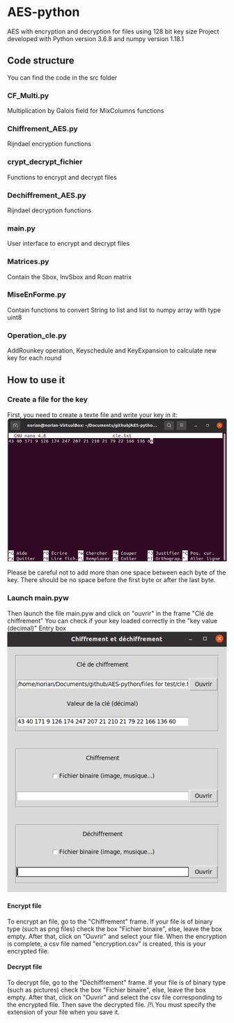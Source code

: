 # AES-python
AES with encryption and decryption for files using 128 bit key size
Project developed with Python version 3.6.8 and numpy version 1.18.1

## Code structure
You can find the code in the src folder

### CF_Multi.py
Multiplication by Galois field for MixColumns functions 

### Chiffrement_AES.py
Rijndael encryption functions 

### crypt_decrypt_fichier
Functions to encrypt and decrypt files

### Dechiffrement_AES.py
Rijndael decryption functions 

### main.py
User interface to encrypt and decrypt files

### Matrices.py
Contain the Sbox, InvSbox and Rcon matrix

### MiseEnForme.py
Contain functions to convert String to list and list to numpy array with type uint8

### Operation_cle.py
AddRounkey operation, Keyschedule and KeyExpansion to calculate new key for each round

## How to use it

### Create a file for the key
First, you need to create a texte file and write your key in it:
![cle.txt](https://github.com/NorianGuernine/AES-python/blob/main/Pictures/cle_txt.png)

Please be careful not to add more than one space between each byte of the key.
There should be no space before the first byte or after the last byte. 

### Launch main.pyw
Then launch the file main.pyw and click on "ouvrir" in the frame "Clé de chiffrement"
You can check if your key loaded correctly in the "key value (decimal)" Entry box
![chargement_cle](https://github.com/NorianGuernine/AES-python/blob/main/Pictures/cle_main.png)
#### Encrypt file
To encrypt an file, go to the "Chiffrement" frame.
If your file is of binary type (such as png files) check the box "Fichier binaire", else, leave the box empty. 
After that, click on "Ouvrir" and select your file.
When the encryption is complete, a csv file named "encryption.csv" is created, this is your encrypted file.

#### Decrypt file 
To decrypt file, go to the "Déchiffrement" frame.
If your file is of binary type (such as pictures) check the box "Fichier binaire", else, leave the box empty. 
After that, click on "Ouvrir" and select the csv file corresponding to the encrypted file.
Then save the decrypted file. /!\ You must specify the extension of your file when you save it.

